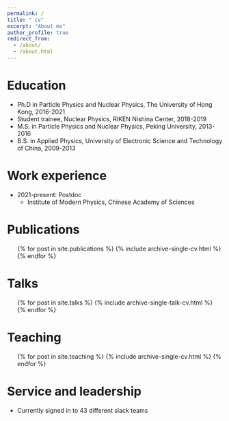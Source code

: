 ```yaml
---
permalink: /
title: " cv"
excerpt: "About me"
author_profile: true
redirect_from: 
  - /about/
  - /about.html
---
```


Education
======
* Ph.D in Particle Physics and Nuclear Physics, The University of Hong Kong, 2016-2021
* Student trainee, Nuclear Physics, RIKEN Nishina Center, 2018-2019
* M.S. in Particle Physics and Nuclear Physics, Peking University, 2013-2016
* B.S. in Applied Physics, University of Electronic Science and Technology of China, 2009-2013

Work experience
======
* 2021-present: Postdoc 
  * Institute of Modern Physics, Chinese Academy of Sciences
  
Publications
======
  <ul>{% for post in site.publications %}
    {% include archive-single-cv.html %}
  {% endfor %}</ul>
  
Talks
======
  <ul>{% for post in site.talks %}
    {% include archive-single-talk-cv.html %}
  {% endfor %}</ul>
  
Teaching
======
  <ul>{% for post in site.teaching %}
    {% include archive-single-cv.html %}
  {% endfor %}</ul>
  
Service and leadership
======
* Currently signed in to 43 different slack teams
